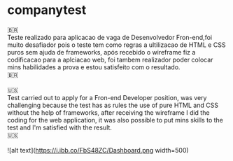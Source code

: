 # companytest <br>
🇧🇷<br>
Teste realizado para aplicacao de vaga de  Desenvolvedor Fron-end,foi muito desafiador pois o teste tem como regras a ultilizacao de HTML e CSS puros sem ajuda de frameworks, após recebido o wireframe fiz a codificacao para a aplciacao web, foi tambem realizador poder colocar mins habilidades a prova e estou satisfeito com o resultado.<br>
🇧🇷<br><br>
🇺🇸<br>
Test carried out to apply for a Fron-end Developer position, was very challenging because the test has as rules the use of pure HTML and CSS without the help of frameworks, after receiving the wireframe I did the coding for the web application, it was also possible to put mins skills to the test and I'm satisfied with the result.<br>
🇺🇸<br><br>
![alt text](https://i.ibb.co/FbS48ZC/Dashboard.png width=500)
